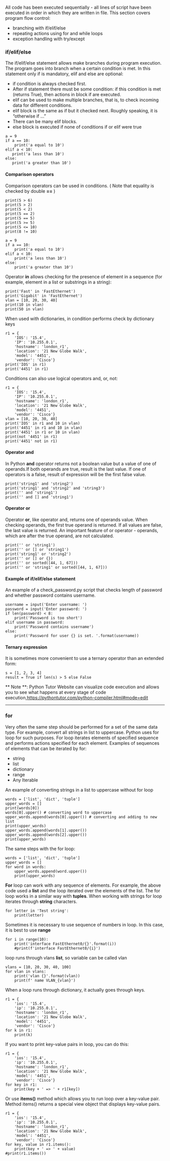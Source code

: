 All code has been executed sequentially - all lines of script have been executed in order in
which they are written in file. This section covers program flow control:
- branching with if/elif/else
- repeating actions using for and while loops
- exception handling with try/except

### if/elif/else
The if/elif/else statement allows make branches during program execution. The program goes
into branch when a certain condition is met.
In this statement only if is mandatory, elif and else are optional:
- if condition is always checked first.
- After if statement there must be some condition: if this condition is met (returns True), then actions in block if are executed.
- elif can be used to make multiple branches, that is, to check incoming data for different conditions.
- elif block is the same as if but it checked next. Roughly speaking, it is “otherwise if …”
- There can be many elif blocks.
- else block is executed if none of conditions if or elif were true

```
a = 9
if a == 10:
    print('a equal to 10')
elif a < 10:
   print('a less than 10')
else:
   print('a greater than 10')
```
#### Comparison operators
Comparison operators can be used in conditions. ( Note that equality is checked by double **==** )
```
print(5 > 6)
print(5 > 2)
print(5 < 2)
print(5 == 2)
print(5 == 5)
print(5 >= 5)
print(5 <= 10)
print(8 != 10)
```

```
a = 9
if a == 10:
    print('a equal to 10')
elif a < 10:
    print('a less than 10')
else:
    print('a greater than 10')
```
Operator **in** allows checking for the presence of element in a sequence (for example, element in a
list or substrings in a string):
```
print('Fast' in 'FastEthernet')
print('Gigabit' in 'FastEthernet')
vlan = [10, 20, 30, 40]
print(10 in vlan)
print(50 in vlan)
```

When used with dictionaries, in condition performs check by dictionary keys
```
r1 = {
    'IOS': '15.4',
    'IP': '10.255.0.1',
    'hostname': 'london_r1',
    'location': '21 New Globe Walk',
    'model': '4451',
    'vendor': 'Cisco'}
print('IOS' in r1)
print('4451' in r1)
```

Conditions can also use logical operators and, or, not:
```
r1 = {
    'IOS': '15.4',
    'IP': '10.255.0.1',
    'hostname': 'london_r1',
    'location': '21 New Globe Walk',
    'model': '4451',
    'vendor': 'Cisco'}
vlan = [10, 20, 30, 40]
print('IOS' in r1 and 10 in vlan)
print('4451' in r1 and 10 in vlan)
print('4451' in r1 or 10 in vlan)
print(not '4451' in r1)
print('4451' not in r1)
```
#### Operator and
In Python **and** operator returns not a boolean value but a value of one of operands.If both operands are true, result is the last value. If one of operators is a false, result of expression will be the first false value.
```
print('string1' and 'string2')
print('string1' and 'string2' and 'string3')
print('' and 'string1')
print('' and [] and 'string1')
```

#### Operator or
Operator **or**, like operator and, returns one of operands value. When checking operands, the first true operand is returned. If all values are false, the last value is returned. An important feature of or operator - operands, which are after the true operand, are not calculated.
```
print('' or 'string1')
print('' or [] or 'string1')
print('string1' or 'string2')
print('' or [] or {})
print('' or sorted([44, 1, 67]))
print('' or 'string1' or sorted([44, 1, 67]))
```
#### Example of if/elif/else statement
An example of a check_password.py script that checks length of password and whether password contains username.
```
username = input('Enter username: ')
password = input('Enter password: ')
if len(password) < 8:
    print('Password is too short')
elif username in password:
    print('Password contains username')
else:
    print('Password for user {} is set. '.format(username))
```

#### Ternary expression
It is sometimes more convenient to use a ternary operator than an extended form:
```
s = [1, 2, 3, 4]
result = True if len(s) > 5 else False
```
** Note **: Python Tutor Website can visualize code execution and allows you to see what happens at every stage of code execution,<https://pythontutor.com/python-compiler.html#mode=edit> 

-----
### for
Very often the same step should be performed for a set of the same data type. For example, convert all strings in list to uppercase. Python uses for loop for such purposes. For loop iterates elements of specified sequence and performs actions specified for each element. Examples of sequences of elements that can be iterated by for:
- string
- list
- dictionary
- range
- Any Iterable

An example of converting strings in a list to uppercase without for loop
```
words = ['list', 'dict', 'tuple']
upper_words = []
print(words[0])
words[0].upper() # converting word to uppercase
upper_words.append(words[0].upper()) # converting and adding to new list
print(upper_words)
upper_words.append(words[1].upper())
upper_words.append(words[2].upper())
print(upper_words)
```
The same steps with the for loop:
```
words = ['list', 'dict', 'tuple']
upper_words = []
for word in words:
    upper_words.append(word.upper())
    print(upper_words)
```
**For** loop can work with any sequence of elements. For example, the above code used a **list** and the loop iterated over the elements of the list. The for loop works in a similar way with **tuples**. When working with strings for loop iterates through **string** characters.
```
for letter in 'Test string':
    print(letter)
```
Sometimes it is necessary to use sequence of numbers in loop. In this case, it is best to use **range**
```
for i in range(10):
    print('interface FastEthernet0/{}'.format(i))
    #print(f'interface FastEthernet0/{i}')
```
loop runs through vlans **list**, so variable can be called vlan
```
vlans = [10, 20, 30, 40, 100]
for vlan in vlans:
    print('vlan {}'.format(vlan))
    print(f' name VLAN_{vlan}')
```
When a loop runs through dictionary, it actually goes through keys.
```
r1 = {
    'ios': '15.4',
    'ip': '10.255.0.1',
    'hostname': 'london_r1',
    'location': '21 New Globe Walk',
    'model': '4451',
    'vendor': 'Cisco'}
for k in r1:
    print(k)
```

If you want to print key-value pairs in loop, you can do this:
```
r1 = {
    'ios': '15.4',
    'ip': '10.255.0.1',
    'hostname': 'london_r1',
    'location': '21 New Globe Walk',
    'model': '4451',
    'vendor': 'Cisco'}
for key in r1:
    print(key + ' => ' + r1[key])
```
Or use **items()** method which allows you to run loop over a key-value pair. Method items() returns a special view object that displays key-value pairs.
```
r1 = {
    'ios': '15.4',
    'ip': '10.255.0.1',
    'hostname': 'london_r1',
    'location': '21 New Globe Walk',
    'model': '4451',
    'vendor': 'Cisco'}
for key, value in r1.items():
    print(key + ' => ' + value)
#print(r1.items())
```
